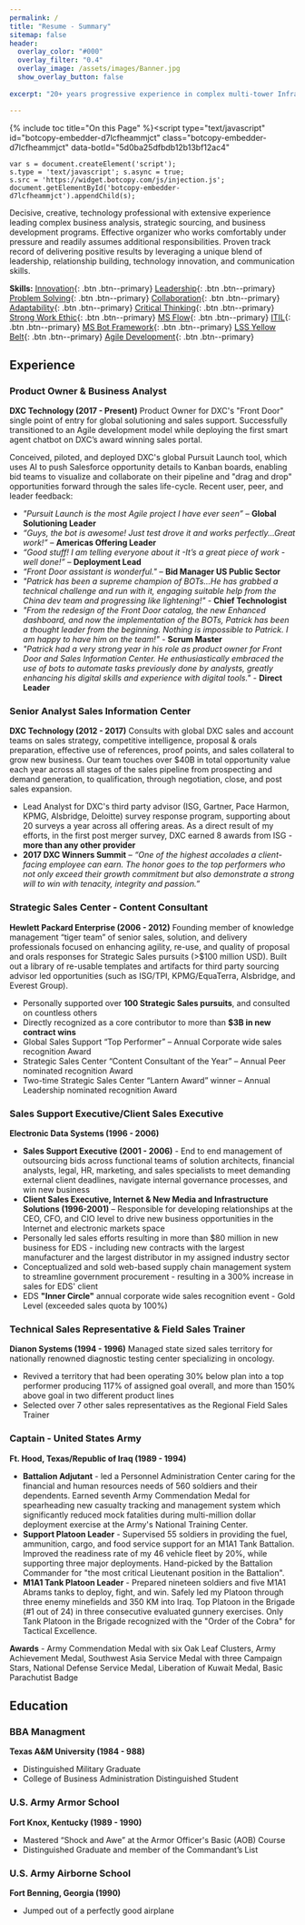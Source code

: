 ```yaml
---
permalink: /
title: "Resume - Summary"
sitemap: false
header:
  overlay_color: "#000"
  overlay_filter: "0.4"
  overlay_image: /assets/images/Banner.jpg
  show_overlay_button: false 
      
excerpt: "20+ years progressive experience in complex multi-tower Infrastructure Technology, Applications, and Business Process outsourcing sales, sales enablement, and knowledge management"

---
```

{% include toc title="On this Page" %}<script type="text/javascript"
    id="botcopy-embedder-d7lcfheammjct"
    class="botcopy-embedder-d7lcfheammjct" 
    data-botId="5d0ba25dfbdb12b13bf12ac4"
>
    var s = document.createElement('script'); 
    s.type = 'text/javascript'; s.async = true; 
    s.src = 'https://widget.botcopy.com/js/injection.js'; 
    document.getElementById('botcopy-embedder-d7lcfheammjct').appendChild(s);
</script>
Decisive, creative, technology professional with extensive experience leading complex business analysis, strategic sourcing, and business development programs. Effective organizer who works comfortably under pressure and readily assumes additional responsibilities. Proven track record of delivering positive results by leveraging a unique blend of leadership, relationship building, technology innovation, and communication skills.

**Skills:** [Innovation](){: .btn .btn--primary} [Leadership](){: .btn .btn--primary} [Problem Solving](){: .btn .btn--primary} [Collaboration](){: .btn .btn--primary} [Adaptability](){: .btn .btn--primary} [Critical Thinking](){: .btn .btn--primary} [Strong Work Ethic](){: .btn .btn--primary} [MS Flow](){: .btn .btn--primary} [ITIL](){: .btn .btn--primary} [MS Bot Framework](){: .btn .btn--primary} [LSS Yellow Belt](){: .btn .btn--primary} [Agile Development](){: .btn .btn--primary}

## Experience

### Product Owner & Business Analyst
**DXC Technology (2017 - Present)**
Product Owner for DXC's "Front Door" single point of entry for global solutioning and sales support. Successfully transitioned to an Agile development model while deploying the first smart agent chatbot on DXC’s award winning sales portal. 

Conceived, piloted, and deployed DXC's global Pursuit Launch tool, which uses AI to push Salesforce opportunity details to Kanban boards, enabling bid teams to visualize and collaborate on their pipeline and "drag and drop" opportunities forward through the sales life-cycle. Recent user, peer, and leader feedback: 

* *"Pursuit Launch is the most Agile project I have ever seen”* – **Global Solutioning Leader**
* *“Guys, the bot is awesome! Just test drove it and works perfectly...Great work!”* – **Americas Offering Leader**
* *“Good stuff! I am telling everyone about it -It’s a great piece of work -well done!”* – **Deployment Lead** 
* *“Front Door assistant is wonderful."* – **Bid Manager US Public Sector**
* *"Patrick has been a supreme champion of BOTs...He has grabbed a technical challenge and run with it, engaging suitable help from the China dev team and progressing like lightening!"* - **Chief Technologist** 
* *"From the redesign of the Front Door catalog, the new Enhanced dashboard, and now the implementation of the BOTs, Patrick has been a thought leader from the beginning. Nothing is impossible to Patrick. I am happy to have him on the team!"* - **Scrum Master**
* *"Patrick had a very strong year in his role as product owner for Front Door and Sales Information Center. He enthusiastically embraced the use of bots to automate tasks previously done by analysts, greatly enhancing his digital skills and experience with digital tools."* - **Direct Leader**

### Senior Analyst Sales Information Center
**DXC Technology (2012 - 2017)** 
Consults with global DXC sales and account teams on sales strategy, competitive intelligence, proposal & orals preparation, effective use of references, proof points, and sales collateral to grow new business. Our team touches over $40B in total opportunity value each year across all stages of the sales pipeline from prospecting and demand generation, to qualification, through negotiation, close, and post sales expansion.
* Lead Analyst for DXC's third party advisor (ISG, Gartner, Pace Harmon, KPMG, Alsbridge, Deloitte) survey response program, supporting about 20 surveys a year across all offering areas. As a direct result of my efforts, in the first post merger survey, DXC earned 8 awards from ISG - **more than any other provider**
* **2017 DXC Winners Summit** – *“One of the highest accolades a client-facing employee can earn. The honor goes to the top performers who not only exceed their growth commitment but also demonstrate a strong will to win with tenacity, integrity and passion.”*

### Strategic Sales Center - Content Consultant
**Hewlett Packard Enterprise (2006 - 2012)** 
Founding member of knowledge management “tiger team” of senior sales, solution, and delivery professionals focused on enhancing agility, re-use, and quality of proposal and orals responses for Strategic Sales pursuits (>$100 million USD). Built out a library of re-usable templates and artifacts for third party sourcing advisor led opportunities (such as ISG/TPI, KPMG/EquaTerra, Alsbridge, and Everest Group).  
*	Personally supported over **100 Strategic Sales pursuits**, and consulted on countless others
*	Directly recognized as a core contributor to more than **$3B in new contract wins**
*	Global Sales Support “Top Performer” – Annual Corporate wide sales recognition Award
*	Strategic Sales Center “Content Consultant of the Year” – Annual Peer nominated recognition Award
*	Two-time Strategic Sales Center “Lantern Award” winner – Annual Leadership nominated recognition Award

### Sales Support Executive/Client Sales Executive
**Electronic Data Systems (1996 - 2006)**
* **Sales Support Executive (2001 - 2006)** - End to end management of outsourcing bids across functional teams of solution architects, financial analysts, legal, HR, marketing, and sales specialists to meet demanding external client deadlines, navigate internal governance processes, and win new business
* **Client Sales Executive, Internet & New Media and Infrastructure Solutions (1996-2001)** – Responsible for developing relationships at the CEO, CFO, and CIO level to drive new business opportunities in the Internet and electronic markets space
*	Personally led sales efforts resulting in more than $80 million in new business for EDS - including new contracts with the largest manufacturer and the largest distributor in my assigned industry sector
*	Conceptualized and sold web-based supply chain management system to streamline government procurement - resulting in a 300% increase in sales for EDS' client
*	EDS **"Inner Circle"** annual corporate wide sales recognition event - Gold Level (exceeded sales quota by 100%) 

### Technical Sales Representative & Field Sales Trainer
**Dianon Systems (1994 - 1996)**
Managed state sized sales territory for nationally renowned diagnostic testing center specializing in oncology. 
*	Revived a territory that had been operating 30% below plan into a top performer producing 117% of assigned goal overall, and more than 150% above goal in two different product lines
*	Selected over 7 other sales representatives as the Regional Field Sales Trainer

### Captain - United States Army 
**Ft. Hood, Texas/Republic of Iraq (1989 - 1994)**
* **Battalion Adjutant** - led a Personnel Administration Center caring for the financial and human resources needs of 560 soldiers and their dependents. Earned seventh Army Commendation Medal for spearheading new casualty tracking and management system which significantly reduced mock fatalities during multi-million dollar deployment exercise at the Army's National Training Center.
* **Support Platoon Leader** - Supervised 55 soldiers in providing the fuel, ammunition, cargo, and food service support for an M1A1 Tank Battalion. Improved the readiness rate of my 46 vehicle fleet by 20%, while supporting three major deployments. Hand-picked by the Battalion Commander for "the most critical Lieutenant position in the Battalion".
* **M1A1 Tank Platoon Leader** - Prepared nineteen soldiers and five M1A1 Abrams tanks to deploy, fight, and win. Safely led my Platoon through three enemy minefields and 350 KM into Iraq. Top Platoon in the Brigade (#1 out of 24) in three consecutive evaluated gunnery exercises. Only Tank Platoon in the Brigade recognized with the "Order of the Cobra" for Tactical Excellence.

**Awards** - Army Commendation Medal with six Oak Leaf Clusters, Army Achievement Medal, Southwest Asia Service Medal with three Campaign Stars, National Defense Service Medal, Liberation of Kuwait Medal, Basic Parachutist Badge

## Education

### BBA Managment
**Texas A&M University (1984 - 988)**
*	Distinguished Military Graduate
*	College of Business Administration Distinguished Student

### U.S. Army Armor School
**Fort Knox, Kentucky (1989 - 1990)**
*	Mastered “Shock and Awe” at the Armor Officer's Basic (AOB) Course
* Distinguished Graduate and member of the Commandant’s List

### U.S. Army Airborne School
**Fort Benning, Georgia (1990)**
*	Jumped out of a perfectly good airplane
